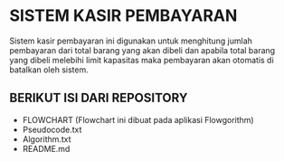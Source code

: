 # SISTEM KASIR PEMBAYARAN

Sistem kasir pembayaran ini digunakan untuk menghitung jumlah pembayaran dari total barang yang akan dibeli dan apabila total barang yang dibeli melebihi limit kapasitas maka pembayaran akan otomatis di batalkan oleh sistem.

## BERIKUT ISI DARI REPOSITORY
- FLOWCHART (Flowchart ini dibuat pada aplikasi Flowgorithm)
- Pseudocode.txt
- Algorithm.txt
- README.md